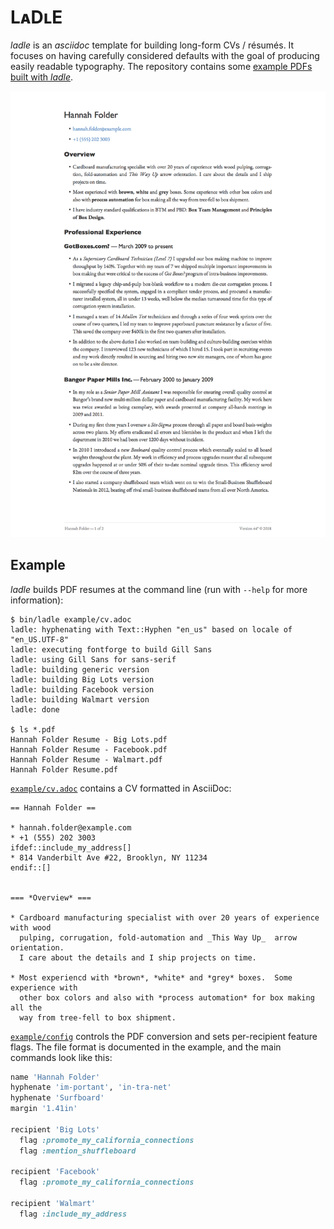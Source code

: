 # LᴀDʟE

_ladle_ is an _asciidoc_ template for building long-form CVs / résumés.
It focuses on having carefully considered defaults with the goal of
producing easily readable typography.
The repository contains some [example PDFs built with _ladle_](example/output).

<img src="https://github.com/edwardspeyer/ladle/blob/master/example/output/screenshot.png" width="622">


## Example

_ladle_ builds PDF resumes at the command line (run with `--help` for more information):

```
$ bin/ladle example/cv.adoc
ladle: hyphenating with Text::Hyphen "en_us" based on locale of "en_US.UTF-8"
ladle: executing fontforge to build Gill Sans
ladle: using Gill Sans for sans-serif
ladle: building generic version
ladle: building Big Lots version
ladle: building Facebook version
ladle: building Walmart version
ladle: done

$ ls *.pdf
Hannah Folder Resume - Big Lots.pdf
Hannah Folder Resume - Facebook.pdf
Hannah Folder Resume - Walmart.pdf
Hannah Folder Resume.pdf
```


[`example/cv.adoc`](example/cv.adoc) contains a CV formatted in AsciiDoc:

````asciidoc
== Hannah Folder ==

* hannah.folder@example.com
* +1 (555) 202 3003
ifdef::include_my_address[]
* 814 Vanderbilt Ave #22, Brooklyn, NY 11234
endif::[]


=== *Overview* ===

* Cardboard manufacturing specialist with over 20 years of experience with wood
  pulping, corrugation, fold-automation and _This Way Up_  arrow orientation.
  I care about the details and I ship projects on time.

* Most experiencd with *brown*, *white* and *grey* boxes.  Some experience with
  other box colors and also with *process automation* for box making all the
  way from tree-fell to box shipment.
````

[`example/config`](example/config) controls the PDF conversion
and sets per-recipient feature flags.
The file format is documented in the example, and the main commands
look like this:

````ruby
name 'Hannah Folder'
hyphenate 'im-portant', 'in-tra-net'
hyphenate 'Surfboard'
margin '1.41in'

recipient 'Big Lots'
  flag :promote_my_california_connections
  flag :mention_shuffleboard

recipient 'Facebook'
  flag :promote_my_california_connections

recipient 'Walmart'
  flag :include_my_address
````

